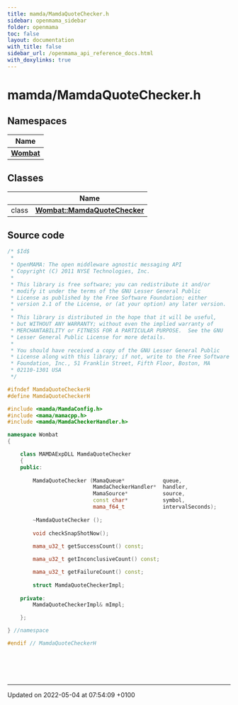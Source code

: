 ```yaml
---
title: mamda/MamdaQuoteChecker.h
sidebar: openmama_sidebar
folder: openmama
toc: false
layout: documentation
with_title: false
sidebar_url: /openmama_api_reference_docs.html
with_doxylinks: true
---
```


# mamda/MamdaQuoteChecker.h



## Namespaces

| Name           |
| -------------- |
| **[Wombat](namespaceWombat.html)**  |

## Classes

|                | Name           |
| -------------- | -------------- |
| class | **[Wombat::MamdaQuoteChecker](classWombat_1_1MamdaQuoteChecker.html)**  |




## Source code

```cpp
/* $Id$
 *
 * OpenMAMA: The open middleware agnostic messaging API
 * Copyright (C) 2011 NYSE Technologies, Inc.
 *
 * This library is free software; you can redistribute it and/or
 * modify it under the terms of the GNU Lesser General Public
 * License as published by the Free Software Foundation; either
 * version 2.1 of the License, or (at your option) any later version.
 *
 * This library is distributed in the hope that it will be useful,
 * but WITHOUT ANY WARRANTY; without even the implied warranty of
 * MERCHANTABILITY or FITNESS FOR A PARTICULAR PURPOSE.  See the GNU
 * Lesser General Public License for more details.
 *
 * You should have received a copy of the GNU Lesser General Public
 * License along with this library; if not, write to the Free Software
 * Foundation, Inc., 51 Franklin Street, Fifth Floor, Boston, MA
 * 02110-1301 USA
 */

#ifndef MamdaQuoteCheckerH
#define MamdaQuoteCheckerH

#include <mamda/MamdaConfig.h>
#include <mama/mamacpp.h>
#include <mamda/MamdaCheckerHandler.h>

namespace Wombat
{

    class MAMDAExpDLL MamdaQuoteChecker
    {
    public:
        
        MamdaQuoteChecker (MamaQueue*            queue,
                           MamdaCheckerHandler*  handler,
                           MamaSource*           source,
                           const char*           symbol,
                           mama_f64_t            intervalSeconds);
        
        ~MamdaQuoteChecker ();
        
        void checkSnapShotNow();
        
        mama_u32_t getSuccessCount() const;

        mama_u32_t getInconclusiveCount() const;

        mama_u32_t getFailureCount() const;
        
        struct MamdaQuoteCheckerImpl;
        
    private:
        MamdaQuoteCheckerImpl& mImpl;

    };

} //namespace

#endif // MamdaQuoteCheckerH  




 
```


-------------------------------

Updated on 2022-05-04 at 07:54:09 +0100
